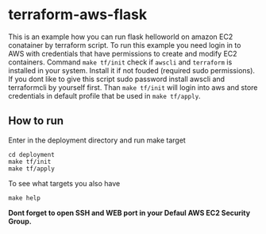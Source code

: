 # terraform-aws-flask
This is an example how you can run flask helloworld on amazon EC2 conatainer by terraform script.
To run this example you need login in to AWS with credentials that have permissions to create and modify EC2 containers.
Command `make tf/init` check if `awscli` and `terraform` is installed in your system. Install it if not fouded (required sudo permissions). If you dont like to give this script sudo password install awscli and terraformcli by yourself first. Than `make tf/init` will login into aws and store credentials in default profile that be used in `make tf/apply`.

## How to run
Enter in the deployment directory and run make target

```shell
cd deployment
make tf/init
make tf/apply
```

To see what targets you also have

```shell
make help
```

**Dont forget to open SSH and WEB port in your Defaul AWS EC2 Security Group.**



